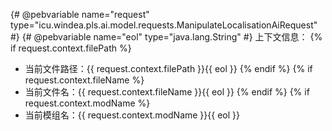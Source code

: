 {# @pebvariable name="request" type="icu.windea.pls.ai.model.requests.ManipulateLocalisationAiRequest" #}
{# @pebvariable name="eol" type="java.lang.String" #}
上下文信息：
{% if request.context.filePath %}
- 当前文件路径：{{ request.context.filePath }}{{ eol }}
{% endif %}
{% if request.context.fileName %}
- 当前文件名：{{ request.context.fileName }}{{ eol }}
{% endif %}
{% if request.context.modName %}
- 当前模组名：{{ request.context.modName }}{{ eol }}